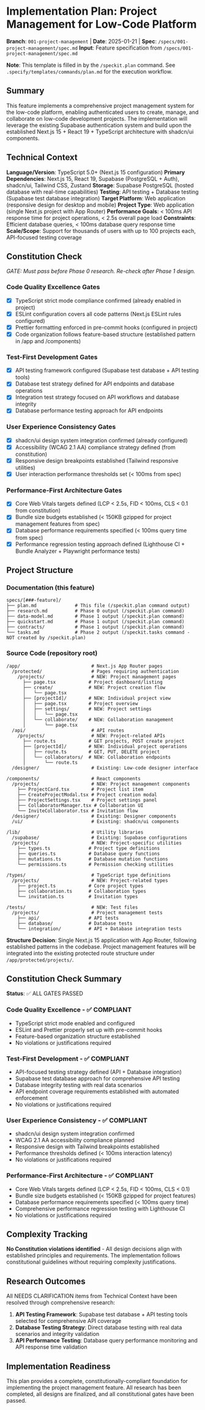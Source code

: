 # Implementation Plan: Project Management for Low-Code Platform

**Branch**: `001-project-management` | **Date**: 2025-01-21 | **Spec**: `/specs/001-project-management/spec.md`
**Input**: Feature specification from `/specs/001-project-management/spec.md`

**Note**: This template is filled in by the `/speckit.plan` command. See `.specify/templates/commands/plan.md` for the execution workflow.

## Summary

This feature implements a comprehensive project management system for the low-code platform, enabling authenticated users to create, manage, and collaborate on low-code development projects. The implementation will leverage the existing Supabase authentication system and build upon the established Next.js 15 + React 19 + TypeScript architecture with shadcn/ui components.

## Technical Context

**Language/Version**: TypeScript 5.0+ (Next.js 15 configuration)
**Primary Dependencies**: Next.js 15, React 19, Supabase (PostgreSQL + Auth), shadcn/ui, Tailwind CSS, Zustand
**Storage**: Supabase PostgreSQL (hosted database with real-time capabilities)
**Testing**: API testing + Database testing (Supabase test database integration)
**Target Platform**: Web application (responsive design for desktop and mobile)
**Project Type**: Web application (single Next.js project with App Router)
**Performance Goals**: < 100ms API response time for project operations, < 2.5s overall page load
**Constraints**: Efficient database queries, < 100ms database query response time
**Scale/Scope**: Support for thousands of users with up to 100 projects each, API-focused testing coverage

## Constitution Check

_GATE: Must pass before Phase 0 research. Re-check after Phase 1 design._

### Code Quality Excellence Gates

- [x] TypeScript strict mode compliance confirmed (already enabled in project)
- [x] ESLint configuration covers all code patterns (Next.js ESLint rules configured)
- [x] Prettier formatting enforced in pre-commit hooks (configured in project)
- [x] Code organization follows feature-based structure (established pattern in /app and /components)

### Test-First Development Gates

- [x] API testing framework configured (Supabase test database + API testing tools)
- [x] Database test strategy defined for API endpoints and database operations
- [x] Integration test strategy focused on API workflows and database integrity
- [x] Database performance testing approach for API endpoints

### User Experience Consistency Gates

- [x] shadcn/ui design system integration confirmed (already configured)
- [x] Accessibility (WCAG 2.1 AA) compliance strategy defined (from constitution)
- [x] Responsive design breakpoints established (Tailwind responsive utilities)
- [x] User interaction performance thresholds set (< 100ms from spec)

### Performance-First Architecture Gates

- [x] Core Web Vitals targets defined (LCP < 2.5s, FID < 100ms, CLS < 0.1 from constitution)
- [x] Bundle size budgets established (< 150KB gzipped for project management features from spec)
- [x] Database performance requirements specified (< 100ms query time from spec)
- [x] Performance regression testing approach defined (Lighthouse CI + Bundle Analyzer + Playwright performance tests)

## Project Structure

### Documentation (this feature)

```
specs/[###-feature]/
├── plan.md              # This file (/speckit.plan command output)
├── research.md          # Phase 0 output (/speckit.plan command)
├── data-model.md        # Phase 1 output (/speckit.plan command)
├── quickstart.md        # Phase 1 output (/speckit.plan command)
├── contracts/           # Phase 1 output (/speckit.plan command)
└── tasks.md             # Phase 2 output (/speckit.tasks command - NOT created by /speckit.plan)
```

### Source Code (repository root)

```
/app/                          # Next.js App Router pages
  /protected/                  # Pages requiring authentication
    /projects/                 # NEW: Project management pages
      ├── page.tsx            # Project dashboard/listing
      ├── create/             # NEW: Project creation flow
      │   └── page.tsx
      ├── [projectId]/        # NEW: Individual project view
      │   ├── page.tsx        # Project overview
      │   ├── settings/       # NEW: Project settings
      │   │   └── page.tsx
      │   └── collaborate/    # NEW: Collaboration management
      │       └── page.tsx
  /api/                        # API routes
    /projects/                 # NEW: Project-related APIs
      ├── route.ts            # GET projects, POST create project
      ├── [projectId]/        # NEW: Individual project operations
      │   ├── route.ts        # GET, PUT, DELETE project
      │   └── collaborators/  # NEW: Collaboration endpoints
      │       └── route.ts
  /designer/                   # Existing: Low-code designer interface

/components/                   # React components
  /projects/                   # NEW: Project management components
    ├── ProjectCard.tsx        # Project list item
    ├── CreateProjectModal.tsx # Project creation modal
    ├── ProjectSettings.tsx    # Project settings panel
    ├── CollaboratorManager.tsx # Collaboration UI
    └── InviteCollaborator.tsx # Invitation flow
  /designer/                   # Existing: Designer components
  /ui/                         # Existing: shadcn/ui components

/lib/                          # Utility libraries
  /supabase/                   # Existing: Supabase configurations
  /projects/                   # NEW: Project-specific utilities
    ├── types.ts              # Project type definitions
    ├── queries.ts            # Database query functions
    ├── mutations.ts          # Database mutation functions
    └── permissions.ts        # Permission checking utilities

/types/                        # TypeScript type definitions
  /projects/                   # NEW: Project-related types
    ├── project.ts            # Core project types
    ├── collaboration.ts      # Collaboration types
    └── invitation.ts         # Invitation types

/tests/                        # NEW: Test files
  /projects/                   # Project management tests
    ├── api/                  # API tests
    ├── database/             # Database tests
    └── integration/          # API + Database integration tests
```

**Structure Decision**: Single Next.js 15 application with App Router, following established patterns in the codebase. Project management features will be integrated into the existing protected route structure under `/app/protected/projects/`.

## Constitution Check Summary

**Status**: ✅ ALL GATES PASSED

### Code Quality Excellence - ✅ COMPLIANT

- TypeScript strict mode enabled and configured
- ESLint and Prettier properly set up with pre-commit hooks
- Feature-based organization structure established
- No violations or justifications required

### Test-First Development - ✅ COMPLIANT

- API-focused testing strategy defined (API + Database integration)
- Supabase test database approach for comprehensive API testing
- Database integrity testing with real data scenarios
- API endpoint coverage requirements established with automated enforcement
- No violations or justifications required

### User Experience Consistency - ✅ COMPLIANT

- shadcn/ui design system integration confirmed
- WCAG 2.1 AA accessibility compliance planned
- Responsive design with Tailwind breakpoints established
- Performance thresholds defined (< 100ms interaction latency)
- No violations or justifications required

### Performance-First Architecture - ✅ COMPLIANT

- Core Web Vitals targets defined (LCP < 2.5s, FID < 100ms, CLS < 0.1)
- Bundle size budgets established (< 150KB gzipped for project features)
- Database performance requirements specified (< 100ms query time)
- Comprehensive performance regression testing with Lighthouse CI
- No violations or justifications required

## Complexity Tracking

**No Constitution violations identified** - All design decisions align with established principles and requirements. The implementation follows constitutional guidelines without requiring complexity justifications.

## Research Outcomes

All NEEDS CLARIFICATION items from Technical Context have been resolved through comprehensive research:

1. **API Testing Framework**: Supabase test database + API testing tools selected for comprehensive API coverage
2. **Database Testing Strategy**: Direct database testing with real data scenarios and integrity validation
3. **API Performance Testing**: Database query performance monitoring and API response time validation

## Implementation Readiness

This plan provides a complete, constitutionally-compliant foundation for implementing the project management feature. All research has been completed, all designs are finalized, and all constitutional gates have been passed.
